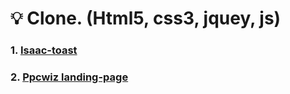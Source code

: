 # 💡 Clone. (Html5, css3, jquey, js)
###  1. [Isaac-toast](https://github.com/JiseongYoun/Web-publishing/tree/main/Isaac-toast)
###  2. [Ppcwiz landing-page](https://github.com/JiseongYoun/Web-publishing/tree/main/landing-page(ppcwiz%20solution))
